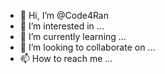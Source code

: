 - 👋 Hi, I’m @Code4Ran
- 👀 I’m interested in ...
- 🌱 I’m currently learning ...
- 💞️ I’m looking to collaborate on ...
- 📫 How to reach me ...

<!---
Code4Ran/Code4Ran is a ✨ special ✨ repository because its `README.md` (this file) appears on your GitHub profile.
You can click the Preview link to take a look at your changes.
--->
